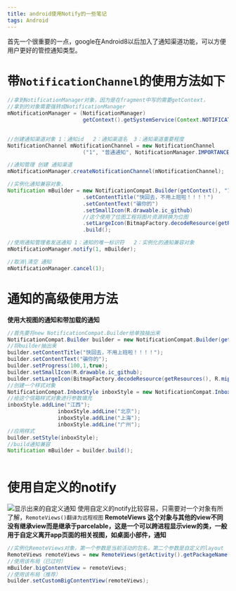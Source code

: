 ```yaml
---
title: android使用Notify的一些笔记
tags: Android
---
```




首先一个很重要的一点，google在Android8以后加入了通知渠道功能，可以方便用户更好的管控通知类型。

# **带`NotificationChannel`的使用方法如下**

```java
//拿到NotificationManager对象，因为是在fragment中写的需要getContext，
//拿到的对象需要强转成NotificationManager
mNotificationManager = (NotificationManager)
                        getContext().getSystemService(Context.NOTIFICATION_SERVICE);
                       
```

```java
//创建通知渠道对象 1：通知id 	2：通知渠道名	 3：通知渠道重要程度
NotificationChannel mNotificationChannel = new NotificationChannel
                        ("1", "普通通知", NotificationManager.IMPORTANCE_HIGH);
```

```java
//通知管理 创建 通知渠道
mNotificationManager.createNotificationChannel(mNotificationChannel);
```
```java
//实例化通知兼容对象，
Notification mBuilder = new NotificationCompat.Builder(getContext(), "1")
                        .setContentTitle("快回去，不用上班啦！！！！")
                        .setContentText("骗你的")
                        .setSmallIcon(R.drawable.ic_github)
                        //这个使用了位图工程将图片资源转换为位图
                        .setLargeIcon(BitmapFactory.decodeResource(getResources(), R.mipmap.ic_notify))
                        .build();
```
```java
//使用通知管理者发送通知 1：通知的唯一标识符   2：实例化的通知兼容对象
mNotificationManager.notify(1, mBuilder);
```
```java
//取消|清空 通知
mNotificationManager.cancel(1);
```

# 通知的高级使用方法
**使用大视图的通知和带加载的通知**
```java
//首先要将new NotificationCompat.Builder给单独抽出来
NotificationCompat.Builder builder = new NotificationCompat.Builder(getContext(), "1");
//将builder抽出来
builder.setContentTitle("快回去，不用上班啦！！！！");
builder.setContentText("骗你的");
builder.setProgress(100,1,true);
builder.setSmallIcon(R.drawable.ic_github);
builder.setLargeIcon(BitmapFactory.decodeResource(getResources(), R.mipmap.ic_notify));                
//创建一个样式对象
NotificationCompat.InboxStyle inboxStyle = new NotificationCompat.InboxStyle();
//给这个信箱样式对象进行参数填充
inboxStyle.addLine("江西");
                inboxStyle.addLine("北京");
                inboxStyle.addLine("上海");
                inboxStyle.addLine("广州");        
//应用样式    
builder.setStyle(inboxStyle);       
//build通知兼容
Notification mBuilder = builder.build();
     
```
# 使用自定义的notify
![显示出来的自定义通知](E:\GitHub\phcbest.github.io\_posts\2020-08-15-android使用Notify的一些笔记.assets\20200615233210489.png)
使用自定义的notify比较容易，只需要对一个对象有所了解，`RemoteViews()翻译为远程视图`
**RemoteViews 这个对象与其他的view不同没有继承view而是继承于parcelable，这是一个可以跨进程显示view的类，一般用于自定义离开app页面的相关视图，如桌面小部件，通知**

```java
//实例化RemoteViews对象，第一个参数是当前活动的包名，第二个参数是自定义的layout
RemoteViews remoteViews = new RemoteViews(getActivity().getPackageName(), R.layout.notify);
//使用该布局（已过时）
mBuilder.bigContentView = remoteViews;
//使用该布局（推荐）
builder.setCustomBigContentView(remoteViews);
```